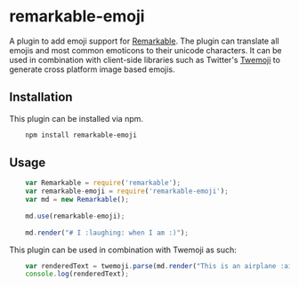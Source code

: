 # remarkable-emoji

A plugin to add emoji support for [Remarkable](https://github.com/jonschlinkert/remarkable).
The plugin can translate all emojis and most common emoticons to their unicode characters. It can be used in combination with 
client-side libraries such as Twitter's [Twemoji](https://github.com/twitter/twemoji) to generate cross platform image based emojis.

## Installation

This plugin can be installed via npm.

```bash
    npm install remarkable-emoji
```

## Usage

```javascript
    var Remarkable = require('remarkable');
    var remarkable-emoji = require('remarkable-emoji');
    var md = new Remarkable();
    
    md.use(remarkable-emoji);
    
    md.render("# I :laughing: when I am :)");
```

This plugin can be used in combination with Twemoji as such:

```javascript
    var renderedText = twemoji.parse(md.render("This is an airplane :airplane:"));
    console.log(renderedText);
```